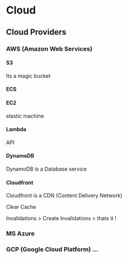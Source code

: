 # Cloud

## Cloud Providers

### AWS (Amazon Web Services)


#### S3
Its a magic bucket

#### ECS

#### EC2

elastic machine

#### Lambda
API

#### DynamoDB

DynamoDB is a Database service

#### Cloudfront

Cloudfront is a CDN (Content Delivery Network)

Clear Cache

Invalidations > Create Invalidations > thats it !

### MS Azure


### GCP (Google Cloud Platform) ...
